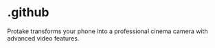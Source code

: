 # .github
Protake transforms your phone into a professional cinema camera with advanced video features.
